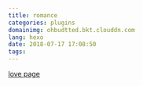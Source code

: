 ```yaml
---
title: romance
categories: plugins
domainimg: ohbudtted.bkt.clouddn.com
lang: hexo
date: 2018-07-17 17:08:50
tags:
---
```

<a href="self/love/index.html" target="_blank">love page</a>